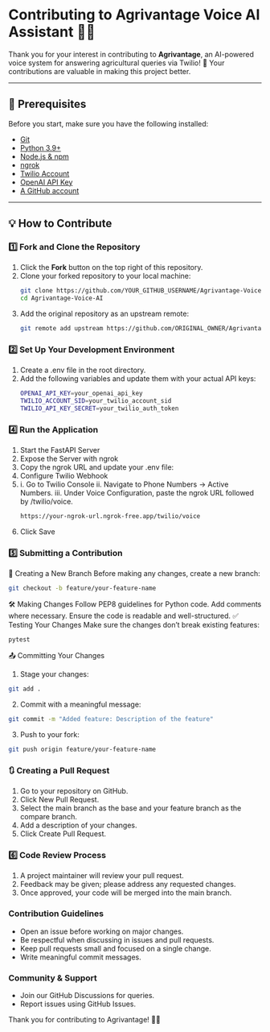 # Contributing to Agrivantage Voice AI Assistant 🌱📞

Thank you for your interest in contributing to **Agrivantage**, an AI-powered voice system for answering agricultural queries via Twilio! 🚀 Your contributions are valuable in making this project better.

---

## 📌 Prerequisites

Before you start, make sure you have the following installed:

- [Git](https://git-scm.com/downloads)
- [Python 3.9+](https://www.python.org/downloads/)
- [Node.js & npm](https://nodejs.org/en/download/)
- [ngrok](https://ngrok.com/download)
- [Twilio Account](https://www.twilio.com/try-twilio)
- [OpenAI API Key](https://platform.openai.com/signup/)
- [A GitHub account](https://github.com/)

---

## 💡 How to Contribute

### 1️⃣ Fork and Clone the Repository

1. Click the **Fork** button on the top right of this repository.
2. Clone your forked repository to your local machine:
   ```sh
   git clone https://github.com/YOUR_GITHUB_USERNAME/Agrivantage-Voice-AI.git
   cd Agrivantage-Voice-AI
3. Add the original repository as an upstream remote:
   ```sh
   git remote add upstream https://github.com/ORIGINAL_OWNER/Agrivantage-Voice-AI.git
### 2️⃣ Set Up Your Development Environment
1. Create a .env file in the root directory.
2. Add the following variables and update them with your actual API keys:
   ```sh
   OPENAI_API_KEY=your_openai_api_key
   TWILIO_ACCOUNT_SID=your_twilio_account_sid
   TWILIO_API_KEY_SECRET=your_twilio_auth_token
### 4️⃣ Run the Application
1. Start the FastAPI Server
2. Expose the Server with ngrok
3. Copy the ngrok URL and update your .env file:
4. Configure Twilio Webhook
5. i.   Go to Twilio Console
   ii.  Navigate to Phone Numbers → Active Numbers.
   iii. Under Voice Configuration, paste the ngrok URL followed by /twilio/voice.   
   ```sh
   https://your-ngrok-url.ngrok-free.app/twilio/voice
6. Click Save
### 5️⃣ Submitting a Contribution
📌 Creating a New Branch
Before making any changes, create a new branch:

```sh
git checkout -b feature/your-feature-name
```

🛠 Making Changes
Follow PEP8 guidelines for Python code.
Add comments where necessary.
Ensure the code is readable and well-structured.
✅ Testing Your Changes
Make sure the changes don’t break existing features:
   ```sh
   pytest
```

📤 Committing Your Changes
1. Stage your changes:
```sh
git add .
```
2. Commit with a meaningful message:
```sh
git commit -m "Added feature: Description of the feature"
```
3. Push to your fork:
```sh
git push origin feature/your-feature-name
```
### 🔃 Creating a Pull Request
1. Go to your repository on GitHub.
2. Click New Pull Request.
3. Select the main branch as the base and your feature branch as the compare branch.
4. Add a description of your changes.
5. Click Create Pull Request.

### 6️⃣ Code Review Process
1. A project maintainer will review your pull request.
2. Feedback may be given; please address any requested changes.
3. Once approved, your code will be merged into the main branch.

### Contribution Guidelines
- Open an issue before working on major changes.
- Be respectful when discussing in issues and pull requests.
- Keep pull requests small and focused on a single change.
- Write meaningful commit messages.

### Community & Support
- Join our GitHub Discussions for queries.
- Report issues using GitHub Issues.

Thank you for contributing to Agrivantage! 🎉🚀




